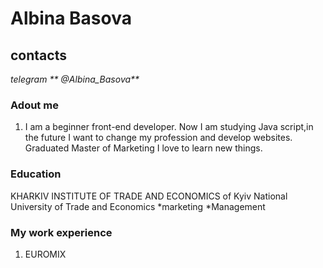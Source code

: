# Albina Basova

## contacts
_telegram ** @Albina_Basova**_

### Adout me
1. I am a beginner front-end developer.
 Now I am studying Java script,in the future I want to change my profession and develop websites.
  Graduated Master of Marketing I love to learn new things.

 ### Education
  KHARKIV INSTITUTE OF TRADE AND ECONOMICS of Kyiv National University of Trade and Economics
  *marketing
  *Management

  ### My work experience
  1. EUROMIX